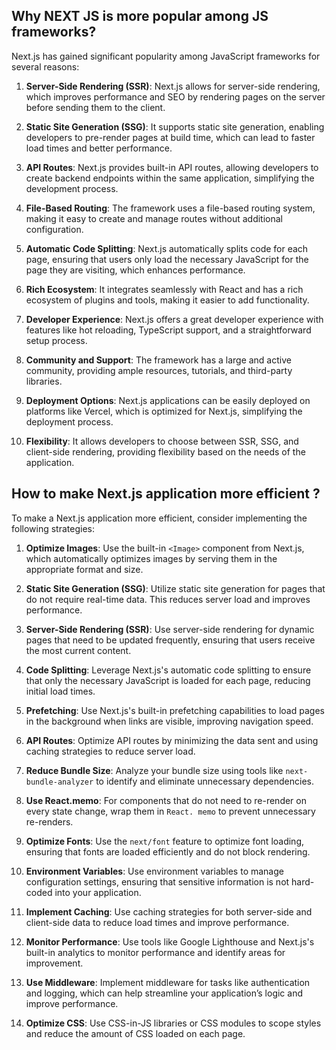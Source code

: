 ## Why NEXT JS is more popular among JS frameworks? 
Next.js has gained significant popularity among JavaScript frameworks for several reasons:

1. **Server-Side Rendering (SSR)**: Next.js allows for server-side rendering, which improves performance and SEO by rendering pages on the server before sending them to the client.

2. **Static Site Generation (SSG)**: It supports static site generation, enabling developers to pre-render pages at build time, which can lead to faster load times and better performance.

3. **API Routes**: Next.js provides built-in API routes, allowing developers to create backend endpoints within the same application, simplifying the development process.

4. **File-Based Routing**: The framework uses a file-based routing system, making it easy to create and manage routes without additional configuration.

5. **Automatic Code Splitting**: Next.js automatically splits code for each page, ensuring that users only load the necessary JavaScript for the page they are visiting, which enhances performance.

6. **Rich Ecosystem**: It integrates seamlessly with React and has a rich ecosystem of plugins and tools, making it easier to add functionality.

7. **Developer Experience**: Next.js offers a great developer experience with features like hot reloading, TypeScript support, and a straightforward setup process.

8. **Community and Support**: The framework has a large and active community, providing ample resources, tutorials, and third-party libraries.

9. **Deployment Options**: Next.js applications can be easily deployed on platforms like Vercel, which is optimized for Next.js, simplifying the deployment process.

10. **Flexibility**: It allows developers to choose between SSR, SSG, and client-side rendering, providing flexibility based on the needs of the application.

## How to make Next.js application more efficient ? 
To make a Next.js application more efficient, consider implementing the following strategies:

1. **Optimize Images**: Use the built-in `<Image>` component from Next.js, which automatically optimizes images by serving them in the appropriate format and size.

2. **Static Site Generation (SSG)**: Utilize static site generation for pages that do not require real-time data. This reduces server load and improves performance.

3. **Server-Side Rendering (SSR)**: Use server-side rendering for dynamic pages that need to be updated frequently, ensuring that users receive the most current content.

4. **Code Splitting**: Leverage Next.js's automatic code splitting to ensure that only the necessary JavaScript is loaded for each page, reducing initial load times.

5. **Prefetching**: Use Next.js's built-in prefetching capabilities to load pages in the background when links are visible, improving navigation speed.

6. **API Routes**: Optimize API routes by minimizing the data sent and using caching strategies to reduce server load.

7. **Reduce Bundle Size**: Analyze your bundle size using tools like `next-bundle-analyzer` to identify and eliminate unnecessary dependencies.

8. **Use React.memo**: For components that do not need to re-render on every state change, wrap them in `React. memo` to prevent unnecessary re-renders.

9. **Optimize Fonts**: Use the `next/font` feature to optimize font loading, ensuring that fonts are loaded efficiently and do not block rendering.

10. **Environment Variables**: Use environment variables to manage configuration settings, ensuring that sensitive information is not hard-coded into your application.

11. **Implement Caching**: Use caching strategies for both server-side and client-side data to reduce load times and improve performance.

12. **Monitor Performance**: Use tools like Google Lighthouse and Next.js's built-in analytics to monitor performance and identify areas for improvement.

13. **Use Middleware**: Implement middleware for tasks like authentication and logging, which can help streamline your application’s logic and improve performance.

14. **Optimize CSS**: Use CSS-in-JS libraries or CSS modules to scope styles and reduce the amount of CSS loaded on each page.
